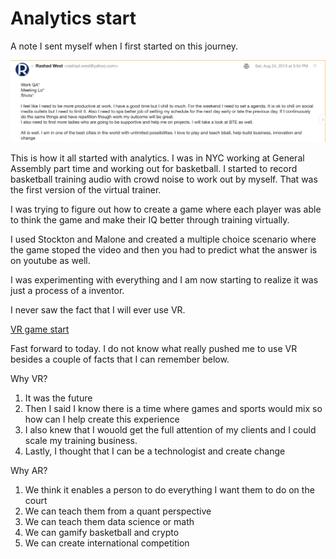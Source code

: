 # Analytics start 

A note I sent myself when I first started on this journey. 

![A note to self](https://github.com/rashadwest/rashadwest.github.io/blob/master/_posts/Screen%20Shot%202022-05-18%20at%2012.24.03%20AM.png?raw=true)

This is how it all started with analytics. I was in NYC working at General Assembly part time and working out for basketball.  I started to record 
basketball training audio with crowd noise to work out by myself.  That was the first version of the virtual trainer.  

I was trying to figure out how to create a game where each player was able to think the game and make their IQ better through training virtually. 

I used Stockton and Malone and created a multiple choice scenario where the game stoped the video and then you had to predict what the answer is on youtube as well. 

I was experimenting with everything and I am now starting to realize it was just a process of a inventor.

I never saw the fact that I will ever use VR. 

[VR game start](https://www.youtube.com/watch?v=9wolQUN8gF8)

Fast forward to today.  I do not know what really pushed me to use VR besides a couple of facts that I can remember below.  


Why VR?

1. It was the future 
2. Then I said I know there is a time where games and sports would mix so how can I help create this experience 
3. I also knew that I wouold get the full attention of my clients and I could scale my training business.
4. Lastly, I thought that I can be a technologist and create change  

Why AR?
1. We think it enables a person to do everything I want them to do on the court
2. We can teach them from a quant perspective 
3. We can teach them data science or math 
4. We can gamify basketball and crypto 
5. We can create international competition

